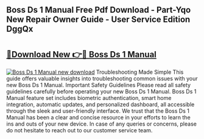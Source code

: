## Boss Ds 1 Manual Free Pdf Download - Part-Yqo New Repair Owner Guide - User Service Edition DggQx

# <h2><a href="http://cf25526.oget.top/?id=Boss+Ds+1+Manual">🔗Download New 👉🔴 Boss Ds 1 Manual</a></h2>

[![Boss Ds 1 Manual new download](https://i.imgur.com/5g1atiW.png)](http://cf25526.oget.top/?id=Boss+Ds+1+Manual)
Troubleshooting Made Simple This guide offers valuable insights into troubleshooting common issues with your new Boss Ds 1 Manual. Important Safety Guidelines Please read all safety guidelines carefully before operating your new Boss Ds 1 Manual. Boss Ds 1 Manual feature set includes biometric authentication, smart home integration, automatic updates, and personalized dashboard, all accessible through the sleek and user-friendly interface. We trust that the Boss Ds 1 Manual has been a clear and concise resource in your efforts to learn the ins and outs of your new device. In case of any queries or concerns, please do not hesitate to reach out to our customer service team.
